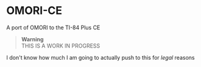 # OMORI-CE
A port of OMORI to the TI-84 Plus CE

> **Warning** 
<br />THIS IS A WORK IN PROGRESS

I don't know how much I am going to actually push to this for *legal* reasons
